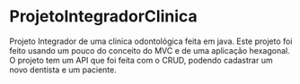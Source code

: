 # ProjetoIntegradorClinica
Projeto Integrador de uma clinica odontológica feita em java.
Este projeto foi feito usando um pouco do conceito do MVC e de uma aplicação hexagonal.
O projeto tem um API que foi feita com o CRUD, podendo cadastrar um novo dentista e um paciente.
